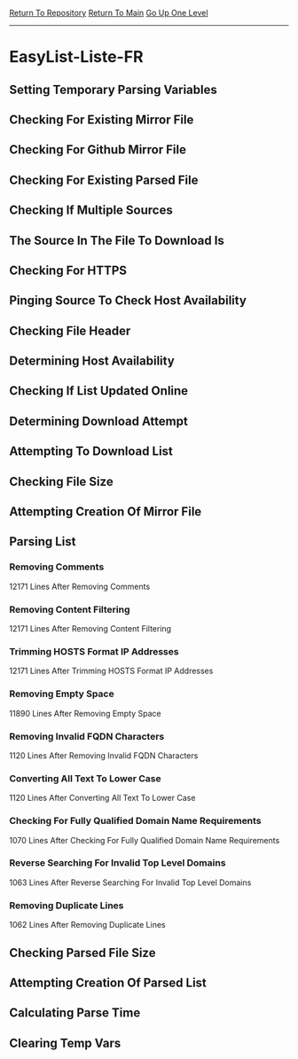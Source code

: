 [Return To Repository](https://github.com/deathbybandaid/piholeparser/)
[Return To Main](https://github.com/deathbybandaid/piholeparser/blob/master/RecentRunLogs/Mainlog.md)
[Go Up One Level](https://github.com/deathbybandaid/piholeparser/blob/master/RecentRunLogs/TopLevelScripts/30-Processing-Blacklists.md)
____________________________________
# EasyList-Liste-FR
## Setting Temporary Parsing Variables
## Checking For Existing Mirror File
## Checking For Github Mirror File
## Checking For Existing Parsed File
## Checking If Multiple Sources
## The Source In The File To Download Is
## Checking For HTTPS
## Pinging Source To Check Host Availability
## Checking File Header
## Determining Host Availability
## Checking If List Updated Online
## Determining Download Attempt
## Attempting To Download List
## Checking File Size
## Attempting Creation Of Mirror File
## Parsing List
### Removing Comments
12171 Lines After Removing Comments
### Removing Content Filtering
12171 Lines After Removing Content Filtering
### Trimming HOSTS Format IP Addresses
12171 Lines After Trimming HOSTS Format IP Addresses
### Removing Empty Space
11890 Lines After Removing Empty Space
### Removing Invalid FQDN Characters
1120 Lines After Removing Invalid FQDN Characters
### Converting All Text To Lower Case
1120 Lines After Converting All Text To Lower Case
### Checking For Fully Qualified Domain Name Requirements
1070 Lines After Checking For Fully Qualified Domain Name Requirements
### Reverse Searching For Invalid Top Level Domains
1063 Lines After Reverse Searching For Invalid Top Level Domains
### Removing Duplicate Lines
1062 Lines After Removing Duplicate Lines
## Checking Parsed File Size
## Attempting Creation Of Parsed List
## Calculating Parse Time
## Clearing Temp Vars
